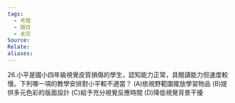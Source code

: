 ```yaml
---
tags:
  - 考題
  - 題目
  - 未完
Source:
Relate: 
aliases:
---
```

26.小平是國小四年級視覺皮質損傷的學生，認知能力正常，具閱讀能力但速度較慢。下列哪一項的教學安排對小平較不適當？
(A)依視野範圍擺放學習物品 (B)提供多元色彩的版面設計
(C)給予充分視覺反應時間 (D)降低視覺背景干擾
